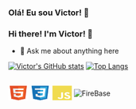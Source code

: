 ### Olá! Eu sou Victor! 👋
### Hi there! I'm Victor! 👋



- 💬 Ask me about anything here



[![Victor's GitHub stats](https://github-readme-stats.vercel.app/api?username=alanovictor&show_icons=true&theme=transparent)](https://github.com/alanovictor)
[![Top Langs](https://github-readme-stats.vercel.app/api/top-langs/?username=alanovictor&langs_count=8&layout=compact)](https://github.com/alanovictor)


<div style="display: inline_block"><br>
  <img align="center" alt="HTML" height="30" width="40" src="https://raw.githubusercontent.com/devicons/devicon/master/icons/html5/html5-original.svg">
  <img align="center" alt="CSS" height="30" width="40" src="https://raw.githubusercontent.com/devicons/devicon/master/icons/css3/css3-original.svg">
  <img align="center" alt="JavaScript" height="30" width="40" src="https://raw.githubusercontent.com/devicons/devicon/master/icons/javascript/javascript-plain.svg">
  <img align="center" alt="FireBase" height="30" width="40" src="https://cdn.jsdelivr.net/gh/devicons/devicon/icons/firebase/firebase-plain-wordmark.svg" />
</div>


<!--
